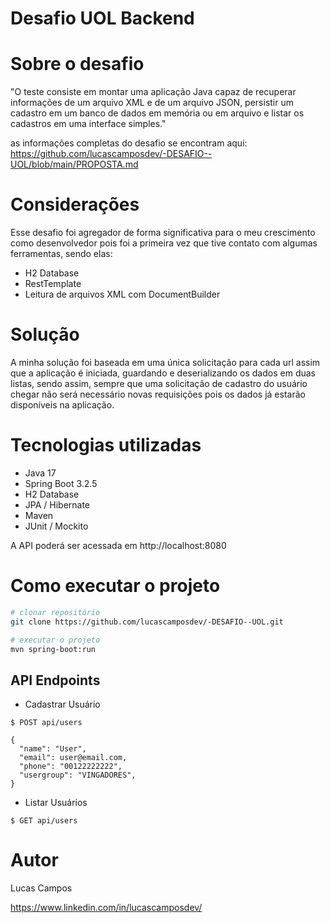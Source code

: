 # Desafio UOL Backend

# Sobre o desafio

"O teste consiste em montar uma aplicação Java capaz de recuperar informações de um arquivo XML 
e de um arquivo JSON, persistir um cadastro em um banco de dados em memória ou em arquivo e listar os cadastros em uma interface simples."

as informações completas do desafio se encontram aqui: <br>
https://github.com/lucascamposdev/-DESAFIO--UOL/blob/main/PROPOSTA.md

# Considerações
Esse desafio foi agregador de forma significativa para o meu crescimento como desenvolvedor pois foi a primeira vez que tive contato com algumas ferramentas, sendo elas: 
- H2 Database
- RestTemplate
- Leitura de arquivos XML com DocumentBuilder

# Solução
A minha solução foi baseada em uma única solicitação para cada url assim que a aplicação é iniciada, guardando e deserializando os dados em duas listas, sendo assim, sempre que uma solicitação de cadastro do usuário chegar não será necessário novas requisições pois os dados já estarão disponíveis na aplicação.

# Tecnologias utilizadas
- Java 17
- Spring Boot 3.2.5
- H2 Database
- JPA / Hibernate
- Maven
- JUnit / Mockito

A API poderá ser acessada em http://localhost:8080

# Como executar o projeto

```bash
# clonar repositório
git clone https://github.com/lucascamposdev/-DESAFIO--UOL.git

# executar o projeto
mvn spring-boot:run
```

## API Endpoints

- Cadastrar Usuário
```
$ POST api/users

{
  "name": "User",
  "email": user@email.com,
  "phone": "00122222222",
  "usergroup": "VINGADORES",
}

```

- Listar Usuários
```
$ GET api/users
```



# Autor

Lucas Campos

https://www.linkedin.com/in/lucascamposdev/

